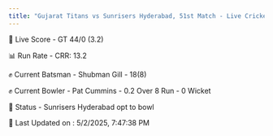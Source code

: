 ```yaml
---
title: "Gujarat Titans vs Sunrisers Hyderabad, 51st Match - Live Cricket Score"
---
```


🔴 Live Score - GT 44/0 (3.2)  

📊 Run Rate - CRR: 13.2  

✊ Current Batsman - Shubman Gill - 18(8)  

✊ Current Bowler - Pat Cummins - 0.2 Over 8 Run - 0 Wicket  

📑 Status - Sunrisers Hyderabad opt to bowl

📝 Last Updated on : 5/2/2025, 7:47:38 PM  

